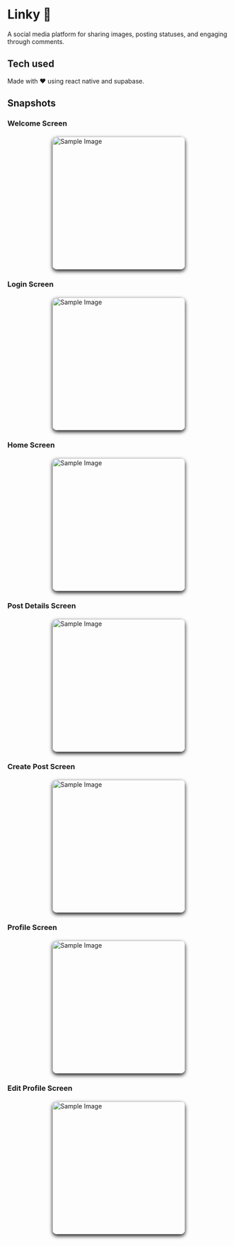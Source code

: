 # Linky 👋

A social media platform for sharing images, posting statuses, and engaging through comments.

## Tech used

Made with ❤️ using react native and supabase.

## Snapshots

### Welcome Screen

<img src="./assets//readme.images/welcome.png" alt="Sample Image" style="border-radius: 10px; display: block; margin: 20px auto; width: 300px; box-shadow: 0px 4px 8px " />

### Login Screen

<img src="./assets//readme.images/loginScreen.png" alt="Sample Image" style="border-radius: 10px; display: block; margin: 20px auto; width: 300px; box-shadow: 0px 4px 8px " />

### Home Screen

<img src="./assets//readme.images/homeScreen.png" alt="Sample Image" style="border-radius: 10px; display: block; margin: 20px auto; width: 300px; box-shadow: 0px 4px 8px " />

### Post Details Screen

<img src="./assets//readme.images/postDetails.png" alt="Sample Image" style="border-radius: 10px; display: block; margin: 20px auto; width: 300px; box-shadow: 0px 4px 8px " />

### Create Post Screen

<img src="./assets//readme.images/createPost.png" alt="Sample Image" style="border-radius: 10px; display: block; margin: 20px auto; width: 300px; box-shadow: 0px 4px 8px " />

### Profile Screen

<img src="./assets//readme.images/profileScreen.png" alt="Sample Image" style="border-radius: 10px; display: block; margin: 20px auto; width: 300px; box-shadow: 0px 4px 8px " />

### Edit Profile Screen

<img src="./assets//readme.images/editProfile.png" alt="Sample Image" style="border-radius: 10px; display: block; margin: 20px auto; width: 300px; box-shadow: 0px 4px 8px " />

